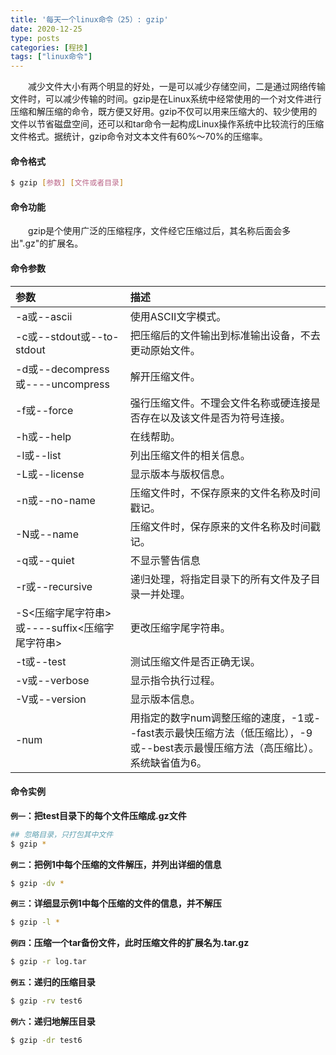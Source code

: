 ```yaml
---
title: '每天一个linux命令（25）: gzip'
date: 2020-12-25
type: posts
categories: [程技]
tags: ["linux命令"]
---
```

　　减少文件大小有两个明显的好处，一是可以减少存储空间，二是通过网络传输文件时，可以减少传输的时间。gzip是在Linux系统中经常使用的一个对文件进行压缩和解压缩的命令，既方便又好用。gzip不仅可以用来压缩大的、较少使用的文件以节省磁盘空间，还可以和tar命令一起构成Linux操作系统中比较流行的压缩文件格式。据统计，gzip命令对文本文件有60%～70%的压缩率。
<!--more -->
#### 命令格式
```bash
$ gzip [参数] [文件或者目录]
```
#### 命令功能
　　gzip是个使用广泛的压缩程序，文件经它压缩过后，其名称后面会多出".gz"的扩展名。
#### 命令参数
| 参数 | 描述 |
| :------------- | :------------- |
| -a或--ascii | 使用ASCII文字模式。 |
| -c或--stdout或--to-stdout | 把压缩后的文件输出到标准输出设备，不去更动原始文件。 |
| -d或--decompress或----uncompress | 解开压缩文件。 |
| -f或--force | 强行压缩文件。不理会文件名称或硬连接是否存在以及该文件是否为符号连接。 |
| -h或--help | 在线帮助。 |
| -l或--list | 列出压缩文件的相关信息。 |
| -L或--license | 显示版本与版权信息。 |
| -n或--no-name | 压缩文件时，不保存原来的文件名称及时间戳记。 |
| -N或--name | 压缩文件时，保存原来的文件名称及时间戳记。 |
|-q或--quiet | 不显示警告信息 |
| -r或--recursive | 递归处理，将指定目录下的所有文件及子目录一并处理。 |
| -S<压缩字尾字符串>或----suffix<压缩字尾字符串> | 更改压缩字尾字符串。 |
| -t或--test | 测试压缩文件是否正确无误。 |
| -v或--verbose | 显示指令执行过程。 |
| -V或--version | 显示版本信息。 |
| -num | 用指定的数字num调整压缩的速度，-1或--fast表示最快压缩方法（低压缩比），-9或--best表示最慢压缩方法（高压缩比）。系统缺省值为6。 |

#### 命令实例
**`例一`：把test目录下的每个文件压缩成.gz文件**
```bash
## 忽略目录，只打包其中文件
$ gzip *
```
**`例二`：把例1中每个压缩的文件解压，并列出详细的信息**
```bash
$ gzip -dv *
```
**`例三`：详细显示例1中每个压缩的文件的信息，并不解压**
```bash
$ gzip -l *
```
**`例四`：压缩一个tar备份文件，此时压缩文件的扩展名为.tar.gz**
```bash
$ gzip -r log.tar
```
**`例五`：递归的压缩目录**
```bash
$ gzip -rv test6
```
**`例六`：递归地解压目录**
```bash
$ gzip -dr test6
```

